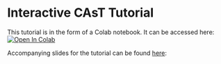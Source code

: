 # Interactive CAsT Tutorial

This tutorial is in the form of a Colab notebook. It can be accessed here: [![Open In Colab](https://colab.research.google.com/assets/colab-badge.svg)](https://colab.research.google.com/drive/1OR4zzfbWHhGkGRvPWhsn-1za2o2YIT5N?usp=sharing)

Accompanying slides for the tutorial can be found [here](https://docs.google.com/presentation/d/1rhPlYJvk1A1wTBEDWq7mgDeQ1xKNi0MKfIA0i7t0mf0/edit?usp=sharing):

